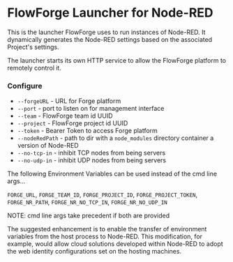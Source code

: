 # FlowForge Launcher for Node-RED

This is the launcher FlowForge uses to run instances of Node-RED. It dynamically
generates the Node-RED settings based on the associated Project's settings.

The launcher starts its own HTTP service to allow the FlowForge platform to remotely
control it.

### Configure

- `--forgeURL` - URL for Forge platform
- `--port` - port to listen on for management interface
- `--team` - FlowForge team id UUID
- `--project` - FlowForge project id UUID
- `--token` - Bearer Token to access Forge platform
- `--nodeRedPath` - path to dir with a `node_modules` directory container a version of Node-RED
- `--no-tcp-in` - inhibit TCP nodes from being servers
- `--no-udp-in` - inhibit UDP nodes from being servers

The following Environment Variables can be used instead of the cmd line args...

`FORGE_URL`, `FORGE_TEAM_ID`, `FORGE_PROJECT_ID`, `FORGE_PROJECT_TOKEN`, `FORGE_NR_PATH`, `FORGE_NR_NO_TCP_IN`, `FORGE_NR_NO_UDP_IN`

NOTE: cmd line args take precedent if both are provided

The suggested enhancement is to enable the transfer of environment variables from the host process to Node-RED. 
This modification, for example, would allow cloud solutions developed within Node-RED to adopt the web identity 
configurations set on the hosting machines.
